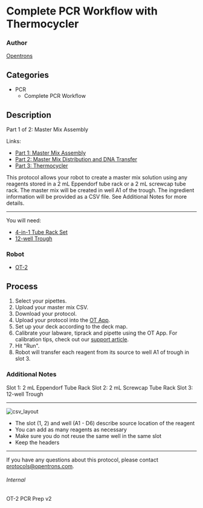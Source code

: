 # Complete PCR Workflow with Thermocycler

### Author
[Opentrons](http://www.opentrons.com/)



## Categories
* PCR
    * Complete PCR Workflow

## Description
Part 1 of 2: Master Mix Assembly

Links:
* [Part 1: Master Mix Assembly](./pcr_prep_part_1)
* [Part 2: Master Mix Distribution and DNA Transfer](./pcr_prep_part_2)
* [Part 3: Thermocycler](./thermocycler)

This protocol allows your robot to create a master mix solution using any reagents stored in a 2 mL Eppendorf tube rack or a 2 mL screwcap tube rack. The master mix will be created in well A1 of the trough. The ingredient information will be provided as a CSV file. See Additional Notes for more details.

---

You will need:
* [4-in-1 Tube Rack Set](https://shop.opentrons.com/collections/opentrons-tips/products/tube-rack-set-1)
* [12-well Trough](https://www.usascientific.com/12-channel-automation-reservoir.aspx)

### Robot
* [OT-2](https://opentrons.com/ot-2)

## Process
1. Select your pipettes.
2. Upload your master mix CSV.
3. Download your protocol.
4. Upload your protocol into the [OT App](https://opentrons.com/ot-app).
5. Set up your deck according to the deck map.
6. Calibrate your labware, tiprack and pipette using the OT App. For calibration tips, check out our [support article](https://support.opentrons.com/ot-2/getting-started-software-setup/deck-calibration).
7. Hit "Run".
8. Robot will transfer each reagent from its source to well A1 of trough in slot 3.


### Additional Notes
Slot 1: 2 mL Eppendorf Tube Rack
Slot 2: 2 mL Screwcap Tube Rack
Slot 3: 12-well Trough

---

![csv_layout](https://s3.amazonaws.com/opentrons-protocol-library-website/custom-README-images/1473-acies-bio/CSV.png)

* The slot (1, 2) and well (A1 - D6) describe source location of the reagent
* You can add as many reagents as necessary
* Make sure you do not reuse the same well in the same slot
* Keep the headers

---

If you have any questions about this protocol, please contact protocols@opentrons.com.

###### Internal
OT-2 PCR Prep v2
